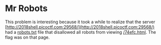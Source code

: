 # Mr Robots

This problem is interesting because it took a while to realize that the server [http://2018shell.picoctf.com:29568/](http://2018shell.picoctf.com:29568/) had a [robots.txt](http://2018shell.picoctf.com:29568/robots.txt) file that disallowed all robots from viewing [/74efc.html](http://2018shell.picoctf.com:29568/74efc.html). The flag was on that page.
